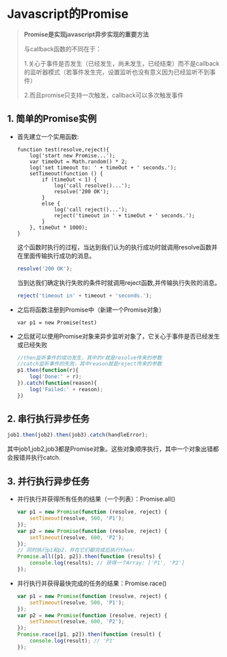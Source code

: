 # Javascript的Promise

> **Promise是实现javascript异步实现的重要方法**
>
> 与callback函数的不同在于：
>
> 1.关心于事件是否发生（已经发生，尚未发生，已经结束）而不是callback的监听器模式（若事件发生完，设置监听也没有意义因为已经监听不到事件）
>
> 2.而且promise只支持一次触发，callback可以多次触发事件

## 1. 简单的Promise实例

- 首先建立一个实用函数:

  ```
  function test(resolve,reject){
      log('start new Promise...');
      var timeOut = Math.random() * 2;
      log('set timeout to: ' + timeOut + ' seconds.');
      setTimeout(function () {
          if (timeOut < 1) {
              log('call resolve()...');
              resolve('200 OK');
          }
          else {
              log('call reject()...');
              reject('timeout in ' + timeOut + ' seconds.');
          }
      }, timeOut * 1000);
  }
  ```

  这个函数时执行的过程，当达到我们认为的执行成功时就调用resolve函数并在里面传输执行成功的消息。

  ```javascript
  resolve('200 OK');
  ```

  当到达我们确定执行失败的条件时就调用reject函数,并传输执行失败的消息。

  ```javascript
  reject('timeout in' + timeout + 'seconds.');
  ```

- 之后将函数注册到Promise中（新建一个Promise对象）

  ```
  var p1 = new Promise(test)
  ```

- 之后就可以使用Promise对象来异步监听对象了，它关心于事件是否已经发生或已经失败

  ```javascript
  //then监听事件的成功发生，其中的r就是resolve传来的参数
  //catch监听事件的失败，其中reason就是reject传来的参数
  p1.then(function(r){      
      log('Done:' + r);
  }).catch(function(reason){
      log('Failed:' + reason);
  })
  ```


## 2. 串行执行异步任务

```javascript
job1.then(job2).then(job3).catch(handleError);
```

其中job1,job2,job3都是Promise对象。这些对象顺序执行，其中一个对象出错都会报错并执行catch.

## 3. 并行执行异步任务

- 并行执行并获得所有任务的结果（一个列表）：Promise.all()

  ```javascript
  var p1 = new Promise(function (resolve, reject) {
      setTimeout(resolve, 500, 'P1');
  });
  var p2 = new Promise(function (resolve, reject) {
      setTimeout(resolve, 600, 'P2');
  });
  // 同时执行p1和p2，并在它们都完成后执行then:
  Promise.all([p1, p2]).then(function (results) {
      console.log(results); // 获得一个Array: ['P1', 'P2']
  });
  ```

- 并行执行并获得最快完成的任务的结果：Promise.race()

  ```javascript
  var p1 = new Promise(function (resolve, reject) {
      setTimeout(resolve, 500, 'P1');
  });
  var p2 = new Promise(function (resolve, reject) {
      setTimeout(resolve, 600, 'P2');
  });
  Promise.race([p1, p2]).then(function (result) {
      console.log(result); // 'P1'
  });
  ```


